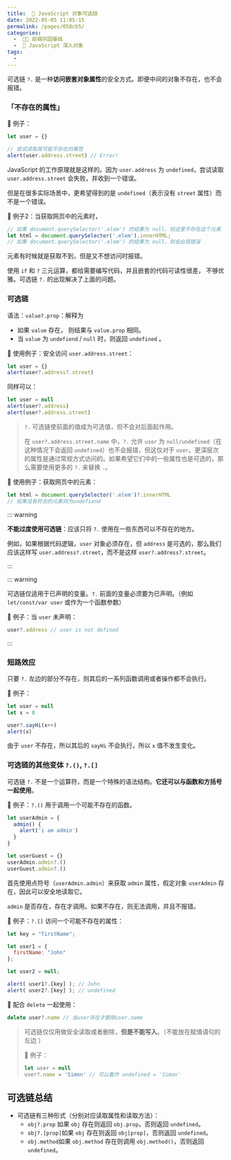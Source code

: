 ```yaml
---
title:  🔗 JavaScript 对象可选链
date: 2022-05-05 11:05:15
permalink: /pages/058cb5/
categories:
  -  🚶🏻 前端巩固基础
  -  📒 JavaScript 深入对象
tags:
  - 
---
```


可选链 `?.` 是一种**访问嵌套对象属性**的安全方式。即便中间的对象不存在，也不会报错。

### 「不存在的属性」

🌰 例子：
```js
let user = {}

// 尝试读取其可能不存在的属性
alert(user.address.street) // Error!
```

JavaScript 的工作原理就是这样的。因为 `user.address` 为 `undefined`，尝试读取 `user.address.street` 会失败，并收到一个错误。

但是在很多实际场景中，更希望得到的是 `undefined`（表示没有 `street` 属性）而不是一个错误。



🌰 例子2：当获取网页中的元素时，

```js
// 如果 document.querySelector('.elem') 的结果为 null，则这里不存在这个元素
let html = document.querySelector('.elem').innerHTML; 
// 如果 document.querySelector('.elem') 的结果为 null，则会出现错误
```

元素有时候就是获取不到，但是又不想访问时报错。



使用 `if` 和 `?` 三元运算，都给需要编写代码，并且嵌套的代码可读性很差， 不够优雅。可选链 `?.` 的出现解决了上面的问题。



### 可选链



语法：`value?.prop`：解释为

+ 如果 `value` 存在， 则结果与 `value.prop` 相同。
+ 当 `value` 为 `undefiend` / `null` 时，则返回 `undefined` 。



🌰 使用例子：安全访问 `user.address.street`：

```js
let user = {}
alert(user?.address?.street)
```

同样可以：

```js
let user = null
alert(user?.address)
alert(user?.address.street)
```

> `?.` 可选链使前面的值成为可选值，但不会对后面起作用。
>
> 在 `user?.address.street.name` 中，`?.` 允许 `user` 为 `null/undefined`（在这种情况下会返回 `undefined`）也不会报错，但这仅对于 `user`。更深层次的属性是通过常规方式访问的。如果希望它们中的一些属性也是可选的，那么需要使用更多的 `?.` 来替换 `.`。

🌰 使用例子：获取网页中的元素：

```js
let html = document.querySelector('.elem')?.innerHTML
// 如果没有符合的元素则为undefiend
```



::: warning

**不能过度使用可选链**：应该只将 `?.` 使用在一些东西可以不存在的地方。

例如，如果根据代码逻辑，`user` 对象必须存在，但 `address` 是可选的，那么我们应该这样写 `user.address?.street`，而不是这样 `user?.address?.street`。

:::

::: warning

可选链仅适用于已声明的变量。`?.` 前面的变量必须要为已声明。（例如 `let/const/var user` 或作为一个函数参数）

🌰 例子：当 `user` 未声明：

```js
user?.address // user is not defined
```

:::



### 短路效应

只要 `?.` 左边的部分不存在，则其后的一系列函数调用或者操作都不会执行。

🌰 例子：
```js
let user = null
let x = 0

user?.sayHi(x++)
alert(x)
```

由于 `user` 不存在，所以其后的 `sayHi` 不会执行，所以 `x` 值不发生变化。



### 可选链的其他变体 `?.()`, `?.[]`

可选链 `?.` 不是一个运算符，而是一个特殊的语法结构。**它还可以与函数和方括号一起使用**。



🌰 例子：`?.()` 用于调用一个可能不存在的函数。
```js
let userAdmin = {
  admin() {
    alert('i am admin') 
  }
}

let userGuest = {}
userAdmin.admin?.()
userGuest.admin?.()
```

首先使用点符号（`userAdmin.admin`）来获取 `admin` 属性，假定对象 `userAdmin` 存在，因此可以安全地读取它。

`admin` 是否存在，存在才调用。如果不存在，则无法调用，并且不报错。



🌰 例子：`?.[]` 访问一个可能不存在的属性：
```js
let key = "firstName";

let user1 = {
  firstName: "John"
};

let user2 = null;

alert( user1?.[key] ); // John
alert( user2?.[key] ); // undefined
```



🌰 配合 `delete` 一起使用：
```js
delete user?.name // 当user存在才删除user.name
```



> 可选链仅仅用做安全读取或者删除，**但是不能写入**。（不能放在赋值语句的左边 ）
>
> 🌰 例子：
>
> ```js
> let user = null
> user?.name = 'Simon' // 可以看作 undefined = 'Simon'
> ```



## 可选链总结

+ 可选链有三种形式（分别对应读取属性和读取方法）：
  + `obj?.prop` 如果 `obj` 存在则返回 `obj.prop`，否则返回 `undefined`。
  + `obj?.[prop]`如果 `obj` 存在则返回 `obj[prop]`，否则返回 `undefined`。
  + `obj.method`如果 `obj.method` 存在则调用 `obj.method()`，否则返回 `undefined`。
